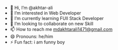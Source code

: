 - 👋 Hi, I’m @akhtar-ali
- 👀 I’m interested in Web Developer
- 🌱 I’m currently learning FUll Stack Developer
- 💞️ I’m looking to collaborate on new Skill
- 📫 How to reach me mdakhtarali1471@gmail.com
- 😄 Pronouns: he/him
- ⚡ Fun fact: i am funny boy

<!---
akhtar-coder/akhtar-coder is a ✨ special ✨ repository because its `README.md` (this file) appears on your GitHub profile.
You can click the Preview link to take a look at your changes.
--->
